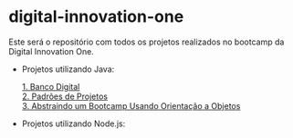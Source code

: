 # digital-innovation-one

Este será o repositório com todos os projetos realizados no bootcamp da Digital Innovation One. 

* Projetos utilizando Java:

    [1. Banco Digital](java/banco-digital)   
    [2. Padrões de Projetos](java/padroes-projetos)    
    [3. Abstraindo um Bootcamp Usando Orientação a Objetos](java/desafio)     

* Projetos utilizando Node.js: